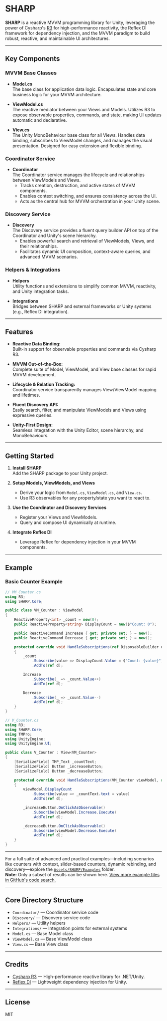 # SHARP

**SHARP** is a reactive MVVM programming library for Unity, leveraging the power of Cysharp's [R3](https://github.com/Cysharp/R3) for high-performance reactivity, the Reflex DI framework for dependency injection, and the MVVM paradigm to build robust, reactive, and maintainable UI architectures.

---

## Key Components

### MVVM Base Classes

- **Model.cs**  
  The base class for application data logic. Encapsulates state and core business logic for your MVVM architecture.

- **ViewModel.cs**  
  The reactive mediator between your Views and Models. Utilizes R3 to expose observable properties, commands, and state, making UI updates automatic and declarative.

- **View.cs**  
  The Unity MonoBehaviour base class for all Views. Handles data binding, subscribes to ViewModel changes, and manages the visual presentation. Designed for easy extension and flexible binding.

### Coordinator Service

- **Coordinator**  
  The Coordinator service manages the lifecycle and relationships between ViewModels and Views.  
  - Tracks creation, destruction, and active states of MVVM components.
  - Enables context switching, and ensures consistency across the UI.
  - Acts as the central hub for MVVM orchestration in your Unity scene.

### Discovery Service

- **Discovery**  
  The Discovery service provides a fluent query builder API on top of the Coordinator and Unity's scene hierarchy.
  - Enables powerful search and retrieval of ViewModels, Views, and their relationships.
  - Facilitates dynamic UI composition, context-aware queries, and advanced MVVM scenarios.

### Helpers & Integrations

- **Helpers**  
  Utility functions and extensions to simplify common MVVM, reactivity, and Unity integration tasks.

- **Integrations**  
  Bridges between SHARP and external frameworks or Unity systems (e.g., Reflex DI integration).

---

## Features

- **Reactive Data Binding:**  
  Built-in support for observable properties and commands via Cysharp R3.

- **MVVM Out-of-the-Box:**  
  Complete suite of Model, ViewModel, and View base classes for rapid MVVM development.

- **Lifecycle & Relation Tracking:**  
  Coordinator service transparently manages View/ViewModel mapping and lifetimes.

- **Fluent Discovery API:**  
  Easily search, filter, and manipulate ViewModels and Views using expressive queries.

- **Unity-First Design:**  
  Seamless integration with the Unity Editor, scene hierarchy, and MonoBehaviours.

---

## Getting Started

1. **Install SHARP**  
   Add the SHARP package to your Unity project.

2. **Setup Models, ViewModels, and Views**  
   - Derive your logic from `Model.cs`, `ViewModel.cs`, and `View.cs`.
   - Use R3 observables for any property/state you want to react to.

3. **Use the Coordinator and Discovery Services**  
   - Register your Views and ViewModels.
   - Query and compose UI dynamically at runtime.

4. **Integrate Reflex DI**  
   - Leverage Reflex for dependency injection in your MVVM components.

---

## Example

### Basic Counter Example

```csharp
// VM_Counter.cs
using R3;
using SHARP.Core;

public class VM_Counter : ViewModel
{
    ReactiveProperty<int> _count = new(0);
    public ReactiveProperty<string> DisplayCount = new($"Count: 0");

    public ReactiveCommand Increase { get; private set; } = new();
    public ReactiveCommand Decrease { get; private set; } = new();

    protected override void HandleSubscriptions(ref DisposableBuilder d)
    {
        _count
            .Subscribe(value => DisplayCount.Value = $"Count: {value}")
            .AddTo(ref d);

        Increase
            .Subscribe(_ => _count.Value++)
            .AddTo(ref d);

        Decrease
            .Subscribe(_ => _count.Value--)
            .AddTo(ref d);
    }
}

// V_Counter.cs
using R3;
using SHARP.Core;
using TMPro;
using UnityEngine;
using UnityEngine.UI;

public class V_Counter : View<VM_Counter>
{
    [SerializeField] TMP_Text _countText;
    [SerializeField] Button _increaseButton;
    [SerializeField] Button _decreaseButton;

    protected override void HandleSubscriptions(VM_Counter viewModel, ref DisposableBuilder d)
    {
        viewModel.DisplayCount
            .Subscribe(value => _countText.text = value)
            .AddTo(ref d);

        _increaseButton.OnClickAsObservable()
            .Subscribe(viewModel.Increase.Execute)
            .AddTo(ref d);

        _decreaseButton.OnClickAsObservable()
            .Subscribe(viewModel.Decrease.Execute)
            .AddTo(ref d);
    }
}
```

---

For a full suite of advanced and practical examples—including scenarios like counters with context, slider-based counters, dynamic rebinding, and discovery—explore the [`Assets/SHARP/Examples`](https://github.com/CristianRos/SHARP/tree/main/Assets/SHARP/Examples) folder.  
**Note:** Only a subset of results can be shown here. [View more example files in GitHub's code search.](https://github.com/search?q=repo%3ACristianRos%2FSHARP+path%3A%2FAssets%2FSHARP%2FExamples%2F&type=code)

---

## Core Directory Structure

- `Coordinator/` — Coordinator service code
- `Discovery/` — Discovery service code
- `Helpers/` — Utility helpers
- `Integrations/` — Integration points for external systems
- `Model.cs` — Base Model class
- `ViewModel.cs` — Base ViewModel class
- `View.cs` — Base View class

---

## Credits

- [Cysharp R3](https://github.com/Cysharp/R3) — High-performance reactive library for .NET/Unity.
- [Reflex DI](https://github.com/zaafar/Reflex) — Lightweight dependency injection for Unity.

---

## License

MIT

